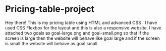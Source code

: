 # Pricing-table-project
Hey there! This is my pricing table using HTML and advanced CSS . I have used CSS Flexbox for the layout and this is also a responsive website. I have attached two goals as goal-large.png and goal-small.png so that if the screen is large then the website will behave like goal large and if the screen is small the website will behave as goal small. 
